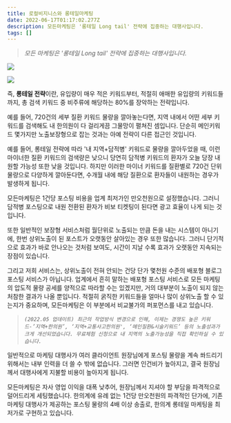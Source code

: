 ```yaml
---
title: 로컬비지니스와 롱테일마케팅
date: 2022-06-17T01:17:02.277Z
description: 모든마케팅은 '롱테일 Long tail' 전략에 집중하는 대행사입니다.
tags: []
---
```

> *모든 마케팅은 '롱테일 Long tail' 전략에 집중하는 대행사입니다.*





![](https://s3.us-west-2.amazonaws.com/secure.notion-static.com/66f07fe0-1917-41a4-8b37-01ab3871d646/Screenshot_20201016-170309_Chrome.jpg?X-Amz-Algorithm=AWS4-HMAC-SHA256&X-Amz-Content-Sha256=UNSIGNED-PAYLOAD&X-Amz-Credential=AKIAT73L2G45EIPT3X45%2F20220617%2Fus-west-2%2Fs3%2Faws4_request&X-Amz-Date=20220617T021945Z&X-Amz-Expires=86400&X-Amz-Signature=0d72f634a21231a5830f4d3775bf70058f27b8731c37674f2f58491a08bc6941&X-Amz-SignedHeaders=host&response-content-disposition=filename%20%3D%22Screenshot_20201016-170309_Chrome.jpg%22&x-id=GetObject)

![](https://s3.us-west-2.amazonaws.com/secure.notion-static.com/89022f4a-c416-48f5-86be-3d9efc401d83/_2020-10-16__4.07.08.png?X-Amz-Algorithm=AWS4-HMAC-SHA256&X-Amz-Content-Sha256=UNSIGNED-PAYLOAD&X-Amz-Credential=AKIAT73L2G45EIPT3X45%2F20220617%2Fus-west-2%2Fs3%2Faws4_request&X-Amz-Date=20220617T021950Z&X-Amz-Expires=86400&X-Amz-Signature=d5b188d53cb87c8e2bd2079689d9868d49ed3b75a7ad646f1fe8b144d12d10be&X-Amz-SignedHeaders=host&response-content-disposition=filename%20%3D%22_2020-10-16__4.07.08.png%22&x-id=GetObject)

즉, **롱테일 전략**이란, 유입량이 매우 적은 키워드부터, 적절히 애매한 유입량의 키워드들까지, 총 검색 키워드 중 비주류에 해당하는 80%를 장악하는 전략입니다. 



예를 들어, 720건의 세부 질환 키워드 물량을 깔아놓는다면, 지역 내에서 어떤 세부 키워드를 검색해도 내 한의원이 다 걸리게끔 그물망이 펼쳐진 셈입니다. 단순히 메인키워드 몇가지만 노출보장형으로 잡는 것과는 아예 전략이 다른 접근인 것입니다.



예를 들어, 롱테일 전략에 따라 '내 지역+담적병' 키워드로 물량을 깔아두었을 때, 이런 마이너한 질환 키워드의 검색량은 낮으니 당연히 담적병 키워드의 환자가 오늘 당장 내원할 가능성 또한 낮을 것입니다. 하지만 이러한 마이너 키워드를 질환별로 720건 단위 물량으로 다양하게 깔아둔다면, 수개월 내에 해당 질환으로 환자들이 내원하는 경우가 발생하게 됩니다. 

모든마케팅은 1건당 포스팅 비용을 업계 최저가인 만오천원으로 설정했습니다. 그러니 담적병 포스팅으로 내원 전환된 환자가 비보 티켓팅이 된다면 광고 효율이 나게 되는 것입니다.

또한 일반적인 보장형 서비스처럼 월단위로 노출되는 만큼 돈을 내는 시스템이 아니기에, 한번 상위노출이 된 포스트가 오랫동안 살아있는 경우 또한 많습니다. 그러니 단기적으로 효과가 바로 안나오는 것처럼 보여도, 시간이 지날 수록 효과가 오랫동안 지속되는 장점이 있습니다.

그리고 저희 서비스는, 상위노출이 전혀 안되는 건당 단가 몇천원 수준의 배포형 블로그 포스팅 서비스가 아닙니다. 업계에서 흔히 말하는 배포형 포스팅 서비스로 모든 마케팅의 압도적 물량 공세를 양적으로 따라할 수는 있겠지만, 거의 대부분이 노출이 되지 않는 처참한 결과가 나올 뿐입니다. 적절히 굵직한 키워드들을 얼마나 많이 상위노출 할 수 있는지가 중요하며, 모든마케팅은 이 부분에서 비교불가의 퍼포먼스를 내고 있습니다.



> *`(2022.05 업데이트) 최근의 작업방식 변경으로 인해, 이제는 경쟁도 높은 키워드-’지역+한의원’, ‘지역+교통사고한의원', ‘메인질환&시술키워드’ 등의 노출성과가 크게 개선되었습니다. 무료체험 신청으로 내 지역의 노출가능성을 직접 확인하실 수 있습니다.`*



일반적으로 마케팅 대행사가 여러 클라이언트 원장님에게 포스팅 물량을 계속 쏴드리기 위해서는 내부 인력을 더 쓸 수 밖에 없습니다. 그러면 인건비가 높아지고, 결국 원장님께서 대행사에게 지불할 비용이 높아지게 됩니다.

모든마케팅은 자사 영업 이익을 대폭 낮추어, 원장님께서 지셔야 할 부담을 파격적으로 덜어드리게 세팅했습니다. 한의계에 유례 없는 1건당 만오천원의 파격적인 단가에, 기존 마케팅 대행사가 제공하는 포스팅 물량의 4배 이상 송출로, 한의계 롱테일 마케팅을 최저가로 구현하고 있습니다.
